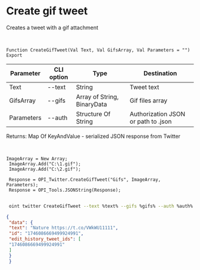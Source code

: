 ﻿---
sidebar_position: 3
---

# Create gif tweet
 Creates a tweet with a gif attachment


<br/>


`Function CreateGifTweet(Val Text, Val GifsArray, Val Parameters = "") Export`

 | Parameter | CLI option | Type | Destination |
 |-|-|-|-|
 | Text | --text | String | Tweet text |
 | GifsArray | --gifs | Array of String, BinaryData | Gif files array |
 | Parameters | --auth | Structure Of String | Authorization JSON or path to .json |

 
 Returns: Map Of KeyAndValue - serialized JSON response from Twitter

<br/>




```bsl title="Code example"
ImageArray = New Array;
 ImageArray.Add("C:\1.gif");
 ImageArray.Add("C:\2.gif");
 
 Response = OPI_Twitter.CreateGifTweet("Gifs", ImageArray, Parameters);
 Response = OPI_Tools.JSONString(Response);
```
	


```sh title="CLI command example"
 
 oint twitter CreateGifTweet --text %text% --gifs %gifs% --auth %auth%

```

```json title="Result"
{
 "data": {
 "text": "Nature https://t.co/VWkWU11111",
 "id": "1746086669499924991",
 "edit_history_tweet_ids": [
 "1746086669499924991"
 ]
 }
 }
```
